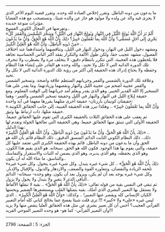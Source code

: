 ------------------------------------------------------------------------

ما يدعون من دونه الباطل. وتقرر إخلاص العبادة لله وحده. وتقرر قضية اليوم
الآخر الذي لا يجزى فيه والد عن ولده ولا مولود هو جاز عن والده شيئا..
وتستصحب مع هذه القضايا مؤثرات منوعة جديدة.  
وتعرضها في المجال الكوني الفسيح..  
«أَلَمْ تَرَ أَنَّ اللَّهَ يُولِجُ اللَّيْلَ فِي النَّهارِ وَيُولِجُ النَّهارَ فِي اللَّيْلِ؟ وَسَخَّرَ الشَّمْسَ
وَالْقَمَرَ كُلٌّ يَجْرِي إِلى أَجَلٍ مُسَمًّى؟ وَأَنَّ اللَّهَ بِما تَعْمَلُونَ خَبِيرٌ؟ ذلِكَ بِأَنَّ اللَّهَ هُوَ
الْحَقُّ، وَأَنَّ ما يَدْعُونَ مِنْ دُونِهِ الْباطِلُ، وَأَنَّ اللَّهَ هُوَ الْعَلِيُّ الْكَبِيرُ» ..  
ومشهد دخول الليل في النهار، ودخول النهار في الليل، وتناقصهما وامتدادهما
عند اختلاف الفصول، مشهد عجيب حقا، ولكن طول الألفة والتكرار يفقد أكثر
الناس الحساسية تجاهه فلا يلحظون هذه العجيبة، التي تتكرر بانتظام دقيق، لا
يتخلف مرة ولا يضطرب ولا تنحرف تلك الدورة الدائبة التي لا تكل ولا تحيد..
والله وحده هو القادر على إنشاء هذا النظام وحفظه ولا يحتاج إدراك هذه
الحقيقة إلى أكثر من رؤية تلك الدورة الدائبة التي لا تكل ولا تحيد.  
وعلاقة تلك الدورة بالشمس والقمر وجريانهم المنتظم علاقة واضحة. وتسخير
الشمس والقمر عجيبة أضخم من عجيبة الليل والنهار ونقصهما وزيادتهما. وما
يقدر على هذا التسخير إلا الله القدير الخبير. وهو الذي يقدر ويعلم أمد
جريانهما إلى الوقت المعلوم. ومع حقيقة إيلاج الليل في النهار والنهار في
الليل وحقيقة تسخير الشمس والقمر- وهما حقيقتان كونيتان بارزتان- حقيقة
أخرى مثلهما يقررها معهما في آية واحدة:  
«وَأَنَّ اللَّهَ بِما تَعْمَلُونَ خَبِيرٌ» .. وهكذا تبرز هذه الحقيقة الغيبية، إلى جانب
الحقائق الكونية. حقيقة مثلها، ذات ارتباط بها وثيق.  
ثم يعقب على هذه الحقائق الثلاث بالحقيقة الكبرى التي تقوم عليها الحقائق
جميعا. الحقيقة الأولى التي تنبثق منها الحقائق جميعا. وهي الحقيقة التي
تعالجها الجولة وتقدم لها بهذا الدليل:  
«ذلِكَ بِأَنَّ اللَّهَ هُوَ الْحَقُّ، وَأَنَّ ما يَدْعُونَ مِنْ دُونِهِ الْباطِلُ، وَأَنَّ اللَّهَ هُوَ الْعَلِيُّ
الْكَبِيرُ» ..  
ذلك.. ذلك النظام الكوني الثابت الدائم المنسق الدقيق.. ذلك النظام قائم
بأن الله هو الحق وأن ما يدعون من دونه الباطل. قائم بهذه الحقيقة الكبرى
التي تعتمد عليها كل حقيقة، والتي يقوم بها هذا الوجود. فكون الله هو الحق.
سبحانه. هو الذي يقيم هذا الكون، وهو الذي يحفظه، وهو الذي يدبره، وهو الذي
يضمن له الثبات والاستقرار والتماسك والتناسق، ما شاء الله له أن يكون..  
«ذلِكَ بِأَنَّ اللَّهَ هُوَ الْحَقُّ» .. كل شيء غيره يتبدل. وكل شيء غيره يتحول. وكل شيء
غيره تلحقه الزيادة والنقصان، وتتعاوره القوة والضعف، والازدهار والذبول،
والإقبال والإدبار. وكل شيء غيره يوجد بعد أن لم يكن، ويزول بعد أن يكون.
وهو وحده- سبحانه- الدائم الباقي الذي لا يتغير ولا يتبدل ولا يحول ولا
يزول..  
ثم تبقى في النفس بقية من قوله تعالى: «ذلِكَ بِأَنَّ اللَّهَ هُوَ الْحَقُّ» .. بقية لا
تنقلها الألفاظ ولا يستقل بها التعبير البشري الذي أملك. بقية يتمثلها
القلب ويستشعرها الضمير ويحسها الكيان الإنساني كله ويقصر عنها التعبير! ..
وكذلك: «وَأَنَّ اللَّهَ هُوَ الْعَلِيُّ الْكَبِيرُ» .. الذي ليس غيره «علي» ولا «كبير» !!!
ترى قلت شيئا يفصح عما يخالج كياني كله أمام التعبير القرآني العجيب؟ أحس
أن كل تعبير بشري عن مثل هذه الحقائق العليا ينقص منها ولا يزيد وأن
التعبير القرآني- كما هو- هو وحده التعبير الموحي الفريد!!!

------------------------------------------------------------------------

الجزء: 5 ¦ الصفحة: 2796
